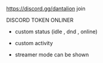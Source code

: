 https://discord.gg/dantalion join

DISCORD TOKEN ONLINER

- custom status (idle , dnd , online)

- custom activity

- streamer mode can be shown
